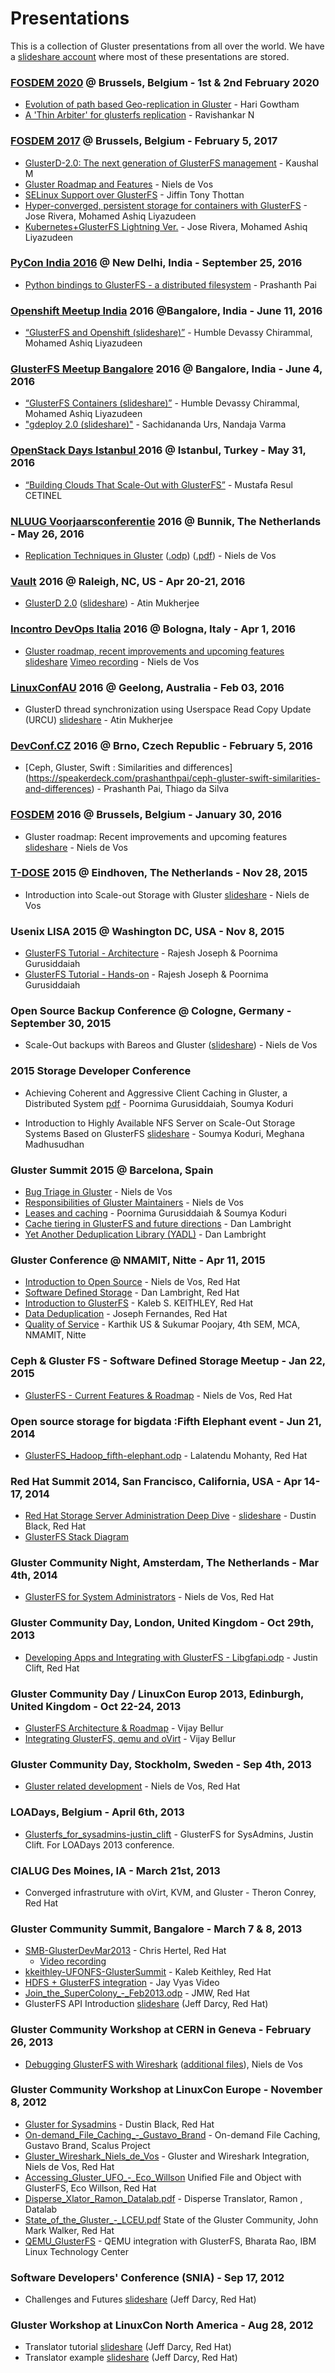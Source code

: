 # Presentations
This is a collection of Gluster presentations from all over the world.
We have a [slideshare account](http://www.slideshare.net/GlusterCommunity) where most of these presentations are stored.

### [FOSDEM 2020](https://archive.fosdem.org/2020/) @ Brussels, Belgium -  1st & 2nd February 2020

- [Evolution of path based Geo-replication in Gluster](https://archive.fosdem.org/2020/schedule/event/evolution_of_path_based_georeplication_in_gluster/) - Hari Gowtham
- [A 'Thin Arbiter' for glusterfs replication](https://archive.fosdem.org/2020/schedule/event/sds_gluster_thin_arbiter/) - Ravishankar N

### [FOSDEM 2017](https://fosdem.org/2017/) @ Brussels, Belgium - February 5, 2017

- [GlusterD-2.0: The next generation of GlusterFS management](https://fosdem.org/2017/schedule/event/glusterd2/) - Kaushal M
- [Gluster Roadmap and Features](https://fosdem.org/2017/schedule/event/cephglustercommunity/) - Niels de Vos
- [SELinux Support over GlusterFS](https://fosdem.org/2017/schedule/event/glusterselinux/) - Jiffin Tony Thottan
- [Hyper-converged, persistent storage for containers with GlusterFS](https://fosdem.org/2017/schedule/event/glustercontainer/) - Jose Rivera, Mohamed Ashiq Liyazudeen
- [Kubernetes+GlusterFS Lightning Ver.](https://fosdem.org/2017/schedule/event/kubegluster/) - Jose Rivera, Mohamed Ashiq Liyazudeen

### [PyCon India 2016](https://in.pycon.org/2016/) @ New Delhi, India - September 25, 2016

- [Python bindings to GlusterFS - a distributed filesystem](https://speakerdeck.com/prashanthpai/python-bindings-to-glusterfs-a-distributed-filesystem) - Prashanth Pai

### [Openshift Meetup  India](http://www.meetup.com/Opensource-PaaS-India-Meetup/) 2016 @Bangalore, India - June 11, 2016

- [“GlusterFS and Openshift (slideshare)”](http://www.slideshare.net/HumbleChirammal/persistent-storage-in-openshift-using-glusterfs) -  Humble Devassy Chirammal, Mohamed Ashiq Liyazudeen

### [GlusterFS Meetup Bangalore](http://www.meetup.com/glusterfs-India/events/229929410/) 2016 @ Bangalore, India - June 4, 2016

- [“GlusterFS Containers (slideshare)”](http://www.slideshare.net/AshiqAshiq/glusterfs-containers) - Humble Devassy Chirammal, Mohamed Ashiq Liyazudeen
- ["gdeploy 2.0 (slideshare)"](http://www.slideshare.net/sac2279/gdeploy-20) - Sachidananda Urs, Nandaja Varma

### [OpenStack Days Istanbul ](http://openstackdaysistanbul.com/) 2016 @ Istanbul, Turkey - May 31, 2016

- [“Building Clouds That Scale-Out with GlusterFS”](https://goo.gl/QnHhr6) - Mustafa Resul CETINEL

### [NLUUG Voorjaarsconferentie](https://www.nluug.nl/activiteiten/events/vj16/programma.html) 2016 @ Bunnik, The Netherlands - May 26, 2016

-   [Replication Techniques in Gluster](https://www.nluug.nl/activiteiten/events/vj16/abstracts/ab07.html)
    ([.odp](http://people.redhat.com/ndevos/talks/2016-05-NLUUG/20160526-replication-in-gluster.odp))
    ([.pdf](http://people.redhat.com/ndevos/talks/2016-05-NLUUG/20160526-replication-in-gluster.pdf)) - Niels de Vos

### [Vault](https://www.linuxfoundation.org/tag/vault/) 2016 @ Raleigh, NC, US - Apr 20-21, 2016

-   [GlusterD 2.0](https://vault2016.sched.org/event/68kl/glusterd-20-managing-distributed-file-system-using-a-centralized-store-atin-mukherjee-red-hat)
    ([slideshare](http://www.slideshare.net/GlusterCommunity/gluster-d2-62086643)) - Atin Mukherjee

### [Incontro DevOps Italia](http://www.incontrodevops.it/events/idi2016/) 2016 @ Bologna, Italy - Apr 1, 2016

-   [Gluster roadmap, recent improvements and upcoming features](http://www.incontrodevops.it/sessions/gluster-roadmap-recent-improvements-and-upcoming-features/)
    [slideshare](http://www.slideshare.net/GlusterCommunity/20160401-glusterroadmap)
    [Vimeo recording](https://vimeo.com/album/3949155/video/167706951) - Niels de Vos

### [LinuxConfAU](https://linux.conf.au/) 2016 @ Geelong, Australia - Feb 03, 2016

-   GlusterD thread synchronization using Userspace Read Copy Update (URCU)
    [slideshare](http://www.slideshare.net/GlusterCommunity/gluster-d-threadsynchronizationusingurculca2016) - Atin Mukherjee

### [DevConf.CZ](http://devconf.cz/) 2016 @ Brno, Czech Republic - February 5, 2016

-    [Ceph, Gluster, Swift : Similarities and differences]
     (https://speakerdeck.com/prashanthpai/ceph-gluster-swift-similarities-and-differences) - Prashanth Pai, Thiago da Silva

### [FOSDEM](http://www.fosdem.org/2016) 2016 @ Brussels, Belgium - January 30, 2016

-   Gluster roadmap: Recent improvements and upcoming features
    [slideshare](http://www.slideshare.net/GlusterCommunity/20160130-glusterroadmap) - Niels de Vos

### [T-DOSE](http://www.t-dose.org/) 2015 @ Eindhoven, The Netherlands - Nov 28, 2015

-   Introduction into Scale-out Storage with Gluster
    [slideshare](http://www.slideshare.net/GlusterCommunity/gluster-introtdose-62086654) - Niels de Vos

### Usenix LISA 2015 @ Washington DC, USA - Nov 8, 2015

-   [GlusterFS Tutorial - Architecture](http://www.slideshare.net/GlusterCommunity/lisa-2015gluster-fsintroduction) -
    Rajesh Joseph & Poornima Gurusiddaiah
-   [GlusterFS Tutorial - Hands-on](http://www.slideshare.net/GlusterCommunity/lisa-2015gluster-fshandson) -
    Rajesh Joseph & Poornima Gurusiddaiah

### Open Source Backup Conference @ Cologne, Germany - September 30, 2015

-   Scale-Out backups with Bareos and Gluster
    ([slideshare](http://www.slideshare.net/GlusterCommunity/scale-out-backupswithbareosandgluster-62086631)) - Niels de Vos

### 2015 Storage Developer Conference

-  Achieving Coherent and Aggressive Client Caching in Gluster, a Distributed System
[pdf](http://www.snia.org/sites/default/files/SDC15_presentations/file_sys/Poornima_Sourmya_Achiving_Coherent_Aggressive_Client-2.pdf) - Poornima Gurusiddaiah, Soumya Koduri

- Introduction to Highly Available NFS Server on Scale-Out Storage Systems Based on GlusterFS
[slideshare](http://www.slideshare.net/GlusterCommunity/introduction-to-highlyavailablenfsserveronscaleoutstoragesystemsbasedonglusterfssdc2015) - Soumya Koduri, Meghana Madhusudhan


### Gluster Summit 2015 @ Barcelona, Spain

- [Bug Triage in Gluster](http://www.slideshare.net/GlusterCommunity/bug-triage-ingluster) -
  Niels de Vos
- [Responsibilities of Gluster Maintainers](http://www.slideshare.net/GlusterCommunity/responsibilities-of-glustermaintainers) -
  Niels de Vos
- [Leases and caching](http://www.slideshare.net/GlusterCommunity/leases-andcaching-final) -
  Poornima Gurusiddaiah & Soumya Koduri
- [Cache tiering in GlusterFS and future directions](http://www.slideshare.net/GlusterCommunity/tiering-barcelona) - Dan Lambright
- [Yet Another Deduplication Library (YADL)](http://www.slideshare.net/GlusterCommunity/ydal-barcelona) - Dan Lambright

### Gluster Conference @ NMAMIT, Nitte - Apr 11, 2015

- [Introduction to Open Source](http://www.slideshare.net/GlusterCommunity/introduction-to-open-source-62086626) - Niels de Vos, Red Hat
- [Software Defined Storage](http://www.slideshare.net/GlusterCommunity/software-defined-storage-62086656) - Dan Lambright, Red Hat
- [Introduction to GlusterFS](http://www.slideshare.net/GlusterCommunity/gluster-technical-overview) -  Kaleb S. KEITHLEY, Red Hat
- [Data Deduplication](http://www.slideshare.net/GlusterCommunity/dedupe-nmamit) - Joseph Fernandes, Red Hat
- [Quality of Service](http://www.slideshare.net/GlusterCommunity/qos-62086668) - Karthik US & Sukumar Poojary, 4th SEM, MCA, NMAMIT, Nitte

### Ceph & Gluster FS - Software Defined Storage Meetup - Jan 22, 2015

- [GlusterFS - Current Features & Roadmap](http://www.slideshare.net/GlusterCommunity/gluster-fs-currentfeaturesandroadmap-62089261) -
  Niels de Vos, Red Hat

### Open source storage for bigdata :Fifth Elephant event - Jun 21, 2014

- [GlusterFS_Hadoop_fifth-elephant.odp](http://www.slideshare.net/GlusterCommunity/gluster-fs-hadoopfifthelephant) - Lalatendu Mohanty, Red Hat

### Red Hat Summit 2014, San Francisco, California, USA - Apr 14-17, 2014

- [Red Hat Storage Server Administration Deep Dive](http://people.redhat.com/dblack/summit2014/black_w_1650_Red_Hat_Storage_Server_administration_deep_dive.odp) -
  [slideshare](http://www.slideshare.net/GlusterCommunity/dustin-black-red-hat-storage-server-administration-deep-dive) -
  Dustin Black, Red Hat
- [GlusterFS Stack Diagram](http://people.redhat.com/dblack/summit2014/gluster_stack.odp)

### Gluster Community Night, Amsterdam, The Netherlands - Mar 4th, 2014

- [GlusterFS for System Administrators](http://people.redhat.com/ndevos/talks/gluster_for_sysadmins-amsterdam-20140304.pdf) -
  Niels de Vos, Red Hat

### Gluster Community Day, London, United Kingdom - Oct 29th, 2013

- [Developing Apps and Integrating with GlusterFS - Libgfapi.odp](http://www.slideshare.net/GlusterCommunity/developing-apps-andintegratingwithglusterfslibgfapi) -
  Justin Clift, Red Hat

### Gluster Community Day / LinuxCon Europ 2013, Edinburgh, United Kingdom - Oct 22-24, 2013

- [GlusterFS Architecture & Roadmap](http://www.slideshare.net/GlusterCommunity/glusterfs-architectur-roadmap-linuxcon-eu-2013) - Vijay Bellur
- [Integrating GlusterFS, qemu and oVirt](http://www.slideshare.net/GlusterCommunity/integrating-gluster-fsqemuandovirtvijaybellurlinuxconeu2013-62086638) - Vijay Bellur

### Gluster Community Day, Stockholm, Sweden - Sep 4th, 2013

-   [Gluster related development](http://people.redhat.com/ndevos/talks/Gluster-Stockholm-20130902.pdf) -
    Niels de Vos, Red Hat

### LOADays, Belgium - April 6th, 2013

-   [Glusterfs_for_sysadmins-justin_clift](http://www.slideshare.net/GlusterCommunity/glusterfs-for-sysadminsjustinclift) - GlusterFS for
    SysAdmins, Justin Clift. For LOADays 2013 conference.

### CIALUG Des Moines, IA - March 21st, 2013

-   Converged infrastruture with oVirt, KVM, and
    Gluster -
    Theron Conrey, Red Hat

### Gluster Community Summit, Bangalore - March 7 & 8, 2013

-   [SMB-GlusterDevMar2013](http://www.slideshare.net/GlusterCommunity/smb-gluster-devmar2013) - Chris Hertel, Red Hat
    -   [Video recording](https://www.youtube.com/watch?v=2RHemtFzIUM)
-   [kkeithley-UFONFS-GlusterSummit](http://www.slideshare.net/GlusterCommunity/kkeithley-ufonfsgluster-summit) - Kaleb Keithley, Red Hat
-   [HDFS + GlusterFS integration](https://www.youtube.com/watch?v=Wl3EMX7Sm6o) -
    Jay Vyas Video
-   [Join_the_SuperColony_-_Feb2013.odp](http://www.slideshare.net/GlusterCommunity/join-the-supercolonyfeb2013)  - JMW, Red Hat
-   GlusterFS API Introduction
    [slideshare](http://www.slideshare.net/GlusterCommunity/gsummit-apis2013)
    (Jeff Darcy, Red Hat)

### Gluster Community Workshop at CERN in Geneva - February 26, 2013

-   [Debugging GlusterFS with Wireshark](http://www.slideshare.net/GlusterCommunity/debugging-withwiresharknielsdevos)
    ([additional files](http://people.redhat.com/ndevos/talks/debugging-glusterfs-with-wireshark.d/)),
    Niels de Vos

### Gluster Community Workshop at LinuxCon Europe - November 8, 2012

-   [Gluster for Sysadmins](http://www.slideshare.net/GlusterCommunity/gluster-for-sysadmins) - Dustin Black, Red Hat
-   [On-demand\_File\_Caching\_-\_Gustavo\_Brand](http://www.slideshare.net/GlusterCommunity/on-demand-filecachinggustavobrand) -
    On-demand File Caching, Gustavo Brand, Scalus Project
-   [Gluster\_Wireshark\_Niels\_de\_Vos](http://www.slideshare.net/GlusterCommunity/gluster-wireshark-nielsdevos) -
    Gluster and Wireshark Integration, Niels de Vos, Red Hat
-   [Accessing\_Gluster\_UFO\_-\_Eco\_Willson](http://www.slideshare.net/GlusterCommunity/accessing-gluster-ufoecowillson)
    Unified File and Object with GlusterFS, Eco Willson, Red Hat
-   [Disperse\_Xlator\_Ramon\_Datalab.pdf](http://www.slideshare.net/GlusterCommunity/disperse-xlator-ramondatalab) -
    Disperse Translator, Ramon , Datalab
-   [State\_of\_the\_Gluster\_-\_LCEU.pdf](http://www.slideshare.net/GlusterCommunity/state-of-theglusterlceu)
    State of the Gluster Community, John Mark Walker, Red Hat
-   [QEMU_GlusterFS](http://www.slideshare.net/GlusterCommunity/qemu-gluster-fs) - QEMU integration
    with GlusterFS, Bharata Rao, IBM Linux Technology Center

### Software Developers' Conference (SNIA) - Sep 17, 2012

-   Challenges and Futures
    [slideshare](http://www.slideshare.net/GlusterCommunity/sdc-challenges2012)
    (Jeff Darcy, Red Hat)

### Gluster Workshop at LinuxCon North America - Aug 28, 2012

-   Translator tutorial
    [slideshare](http://www.slideshare.net/GlusterCommunity/lcna-tutorial2012)
    (Jeff Darcy, Red Hat)
-   Translator example
    [slideshare](http://www.slideshare.net/GlusterCommunity/lcna-example2012)
    (Jeff Darcy, Red Hat)
